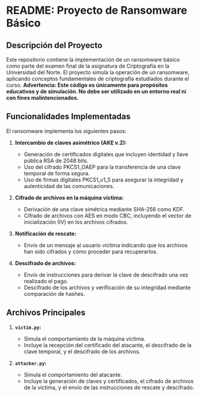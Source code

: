 # README: Proyecto de Ransomware Básico

## Descripción del Proyecto
Este repositorio contiene la implementación de un ransomware básico como parte del examen final de la asignatura de Criptografía en la Universidad del Norte. El proyecto simula la operación de un ransomware, aplicando conceptos fundamentales de criptografía estudiados durante el curso. **Advertencia: Este código es únicamente para propósitos educativos y de simulación. No debe ser utilizado en un entorno real ni con fines malintencionados.**

## Funcionalidades Implementadas
El ransomware implementa los siguientes pasos:
1. **Intercambio de claves asimétrico (AKE v.2):** 
   - Generación de certificados digitales que incluyen identidad y llave pública RSA de 2048 bits.
   - Uso del cifrado PKCS1_OAEP para la transferencia de una clave temporal de forma segura.
   - Uso de firmas digitales PKCS1_v1_5 para asegurar la integridad y autenticidad de las comunicaciones.

2. **Cifrado de archivos en la máquina víctima:**
   - Derivación de una clave simétrica mediante SHA-256 como KDF.
   - Cifrado de archivos con AES en modo CBC, incluyendo el vector de inicialización (IV) en los archivos cifrados.

3. **Notificación de rescate:**
   - Envío de un mensaje al usuario víctima indicando que los archivos han sido cifrados y cómo proceder para recuperarlos.

4. **Descifrado de archivos:**
   - Envío de instrucciones para derivar la clave de descifrado una vez realizado el pago.
   - Descifrado de los archivos y verificación de su integridad mediante comparación de hashes.

## Archivos Principales
1. **`victim.py`:** 
   - Simula el comportamiento de la máquina víctima.
   - Incluye la recepción del certificado del atacante, el descifrado de la clave temporal, y el descifrado de los archivos.

2. **`attacker.py`:**
   - Simula el comportamiento del atacante.
   - Incluye la generación de claves y certificados, el cifrado de archivos de la víctima, y el envío de las instrucciones de rescate y descifrado.

